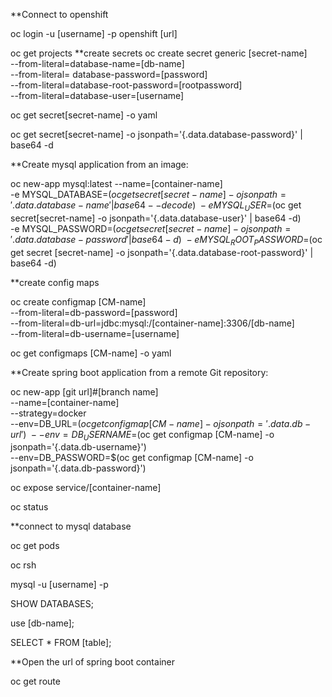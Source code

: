 **Connect to openshift 

oc login -u [username] -p openshift [url]

oc get projects
**create secrets 
oc create secret generic [secret-name] \
--from-literal=database-name=[db-name] \
--from-literal= database-password=[password] \
--from-literal=database-root-password=[rootpassword]  \
--from-literal=database-user=[username]

oc get secret[secret-name] -o yaml 

oc get secret[secret-name] -o jsonpath='{.data.database-password}' | base64 -d

**Create mysql application from an image:

oc new-app mysql:latest --name=[container-name] \
    -e MYSQL_DATABASE=$(oc get secret [secret-name] -o jsonpath='{.data.database-name}' | base64 --decode) \
    -e MYSQL_USER=$(oc get secret[secret-name] -o jsonpath='{.data.database-user}' | base64 -d) \
    -e MYSQL_PASSWORD=$(oc get secret[secret-name] -o jsonpath='{.data.database-password}' | base64 -d) \
    -e MYSQL_ROOT_PASSWORD=$(oc get secret [secret-name] -o jsonpath='{.data.database-root-password}' | base64 -d)

**create config maps 

oc create configmap [CM-name] \
--from-literal=db-password=[password] \
--from-literal=db-url=jdbc:mysql:/[container-name]:3306/[db-name] \
--from-literal=db-username=[username] 

oc get configmaps [CM-name] -o yaml 



**Create spring boot application from a remote Git repository:

oc new-app [git url]#[branch name]  \
--name=[container-name] \
--strategy=docker \
--env=DB_URL=$(oc get configmap  [CM-name] -o jsonpath='{.data.db-url}') \
--env=DB_USERNAME=$(oc get configmap  [CM-name] -o jsonpath='{.data.db-username}') \
--env=DB_PASSWORD=$(oc get configmap  [CM-name] -o jsonpath='{.data.db-password}')

oc expose service/[container-name]

oc status

**connect to mysql database 

oc get pods 

oc rsh <podname>

mysql -u [username] -p

SHOW DATABASES;

use [db-name];

SELECT * FROM [table];

**Open the url of spring boot container 

oc get route



